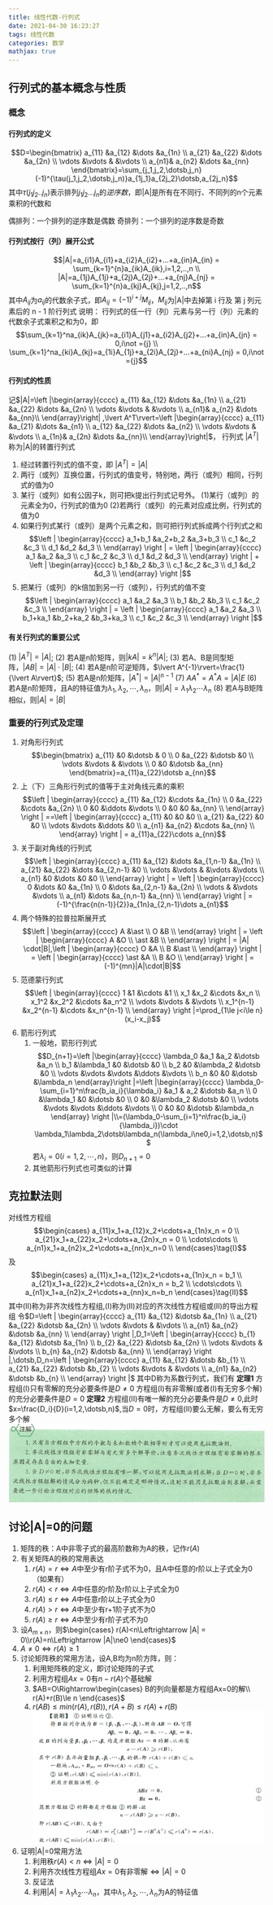 ```yaml
---
title: 线性代数-行列式
date: 2021-04-30 16:23:27
tags: 线性代数
categories: 数学
mathjax: true
---
```


## 行列式的基本概念与性质

### 概念

#### 行列式的定义

$$D=\begin{bmatrix}
    a_{11} &a_{12} &\dots &a_{1n} \\
    a_{21} &a_{22} &\dots &a_{2n} \\
    \vdots &\vdots & &\vdots \\
    a_{n1}& a_{n2} &\dots &a_{nn}
\end{bmatrix}=\sum_{j_1,j_2,\dotsb,j_n}(-1)^{\tau(j_1,j_2,\dotsb,j_n)}a_{1j_1}a_{2j_2}\dotsb,a_{2j_n}$$
其中$\tau(j_1j_2..j_n)$表示排列$j_1j_2...j_n$的*逆序数*，即|A|是所有在不同行、不同列的n个元素乘积的代数和

偶排列：一个排列的逆序数是偶数
奇排列：一个排列的逆序数是奇数

#### 行列式按行（列）展开公式

$$|A|=a_{i1}A_{i1}+a_{i2}A_{i2}+...+a_{in}A_{in} = \sum_{k=1}^{n}a_{ik}A_{ik},i=1,2,..,n \\
    |A|=a_{1j}A_{1j}+a_{2j}A_{2j}+...+a_{nj}A_{nj} = \sum_{k=1}^{n}a_{kj}A_{kj},j=1,2,..,n$$
其中$A_{ij}$为$a_{ij}$的代数余子式，即$A_{ij}=(-1)^{i+j}M_{ij}$，$M_{ij}$为|A|中去掉第 i 行及 第 j 列元素后的 n - 1 阶行列式
说明：
行列式的任一行（列）元素与另一行（列）元素的代数余子式乘积之和为0，即
$$\sum_{k=1}^na_{ik}A_{jk}=a_{i1}A_{j1}+a_{i2}A_{j2}+...+a_{in}A_{jn} = 0,i\not ={j} \\
\sum_{k=1}^na_{ki}A_{kj}=a_{1i}A_{1j}+a_{2i}A_{2j}+...+a_{ni}A_{nj} = 0,i\not ={j}$$
<!--more-->

#### 行列式的性质

记$|A|=\left |\begin{array}{cccc}
    a_{11} &a_{12} &\dots &a_{1n} \\
    a_{21} &a_{22} &\dots &a_{2n} \\
    \vdots &\vdots & &\vdots \\
    a_{n1}& a_{n2} &\dots &a_{nn}\\
\end{array}\right|
,\lvert A^T\rvert=\left |\begin{array}{cccc}
    a_{11} &a_{21} &\dots &a_{n1} \\
    a_{12} &a_{22} &\dots &a_{n2} \\
    \vdots &\vdots & &\vdots \\
    a_{1n}& a_{2n} &\dots &a_{nn}\\
\end{array}\right|$，
行列式 $\lvert A^T\rvert$ 称为|A|的转置行列式

1. 经过转置行列式的值不变，即 $|A^T|=|A|$
2. 两行（或列）互换位置，行列式的值变号，特别地，两行（或列）相同，行列式的值为0
3. 某行（或列）如有公因子k，则可把k提出行列式记号外。
    (1)某行（或列）的元素全为0，行列式的值为0
    (2)若两行（或列）的元素对应成比例，行列式的值为0
4. 如果行列式某行（或列）是两个元素之和，则可把行列式拆成两个行列式之和
    $$\left | \begin{array}{cccc}
        a_1+b_1 &a_2+b_2 &a_3+b_3 \\
        c_1 &c_2 &c_3 \\
        d_1 &d_2 &d_3 \\
    \end{array} \right | = \left | \begin{array}{cccc}
        a_1 &a_2 &a_3 \\
        c_1 &c_2 &c_3 \\
        d_1 &d_2 &d_3 \\
    \end{array} \right | + \left | \begin{array}{cccc}
        b_1 &b_2 &b_3 \\
        c_1 &c_2 &c_3 \\
        d_1 &d_2 &d_3 \\
    \end{array} \right |$$
5. 把某行（或列）的k倍加到另一行（或列），行列式的值不变
   $$\left | \begin{array}{cccc}
        a_1 &a_2 &a_3 \\
        b_1 &b_2 &b_3 \\
        c_1 &c_2 &c_3 \\
    \end{array} \right | = \left | \begin{array}{cccc}
        a_1 &a_2 &a_3 \\
        b_1+ka_1 &b_2+ka_2 &b_3+ka_3 \\
        c_1 &c_2 &c_3 \\
    \end{array} \right |$$

#### 有关行列式的重要公式

(1) $\lvert A^T\rvert=\lvert A\rvert$;
(2) 若A是n阶矩阵，则$\lvert kA\rvert=k^n\lvert A\rvert$;
(3) 若A、B是同型矩阵，$\lvert AB\rvert=\lvert A\rvert\cdot\lvert B\rvert$;
(4) 若A是n阶可逆矩阵，$\lvert A^{-1}\rvert=\frac{1}{\lvert A\rvert}$;
(5) 若A是n阶矩阵，$\lvert A^*\rvert=\lvert A\rvert^{n-1}$
(7) $AA^*=A^*A=|A|E$
(6) 若A是n阶矩阵，且A的特征值为$\lambda_1,\lambda_2,\dotsb,\lambda_n$，则$|A|=\lambda_1\lambda_2\dotsb\lambda_n$
(8) 若A与B矩阵相似，则$|A|=|B|$

### 重要的行列式及定理

1. 对角形行列式
$$\begin{bmatrix}
    a_{11} &0 &\dotsb & 0 \\
    0 &a_{22} &\dotsb &0 \\
    \vdots &\vdots & &\vdots \\
    0 &0 &\dotsb &a_{nn}
\end{bmatrix}=a_{11}a_{22}\dotsb a_{nn}$$
2. 上（下）三角形行列式的值等于主对角线元素的乘积
$$\left | \begin{array}{cccc}
    a_{11} &a_{12} &\cdots &a_{1n} \\
    0 &a_{22} &\cdots &a_{2n} \\
    0 &0 &\ddots &\vdots \\
    0 &0 &0 &a_{nn} \\
\end{array} \right | ==\left | \begin{array}{cccc}
    a_{11} &0 &0 &0 \\
    a_{21} &a_{22} &0 &0 \\
    \vdots &\vdots &\ddots &0 \\
    a_{n1} &a_{n2} &\cdots &a_{nn} \\
\end{array} \right | = a_{11}a_{22}\cdots a_{nn}$$
3. 关于副对角线的行列式
$$\left | \begin{array}{cccc}
    a_{11} &a_{12} &\dots &a_{1,n-1} &a_{1n} \\
    a_{21} &a_{22} &\dots &a_{2,n-1} &0 \\
    \vdots &\vdots & &\vdots &\vdots \\
    a_{n1} &0 &\dots &0 &0 \\
\end{array} \right | = \left | \begin{array}{cccc}
    0 &\dots &0 &a_{1n} \\
    0 &\dots &a_{2,n-1} &a_{2n} \\
    \vdots & &\vdots &\vdots \\
    a_{n1} &\dots &a_{n,n-1} &a_{nn} \\
\end{array} \right | = (-1)^{\frac{n(n-1)}{2}}a_{1n}a_{2,n-1}\dots a_{n1}$$
4. 两个特殊的拉普拉斯展开式
$$\left | \begin{array}{cccc}
    A &\ast \\
    O &B \\
\end{array} \right | = \left | \begin{array}{cccc}
    A &O \\
    \ast &B \\
\end{array} \right | = |A| \cdot|B|,\left | \begin{array}{cccc}
    O &A \\
    B &\ast \\
\end{array} \right | = \left | \begin{array}{cccc}
    \ast &A \\
    B &O \\
\end{array} \right | = (-1)^{mn}|A|\cdot|B|$$
5. 范德蒙行列式
$$\left | \begin{array}{cccc}
    1 &1 &\cdots &1 \\
    x_1 &x_2 &\cdots &x_n \\
    x_1^2 &x_2^2 &\cdots &a_n^2 \\
    \vdots &\vdots & &\vdots \\
    x_1^{n-1} &x_2^{n-1} &\cdots &x_n^{n-1} \\
\end{array} \right |=\prod_{1\le j<i\le n}(x_i-x_j)$$
6. 箭形行列式
   1. 一般地，箭形行列式
   $$D_{n+1}=\left |\begin{array}{cccc}
       \lambda_0 &a_1 &a_2 &\dotsb &a_n \\
       b_1 &\lambda_1 &0 &\dotsb &0 \\
       b_2 &0 &\lambda_2 &\dotsb &0 \\
       \vdots &\vdots &\vdots &\ddots &\vdots \\
        b_n &0 &0 &\dotsb &\lambda_n
   \end{array}\right |=\left |\begin{array}{cccc}
       \lambda_0-\sum_{i=1}^n\frac{b_ia_i}{\lambda_i} &a_1 & a_2 &\dotsb &a_n \\
       0 &\lambda_1 &0 &\dotsb &0 \\
       0 &0 &\lambda_2 &\dotsb &0 \\
       \vdots &\vdots &\vdots &\ddots &\vdots \\
       0 &0 &0 &\dotsb &\lambda_n
   \end{array} \right |\\=(\lambda_0-\sum_{i=1}^n\frac{b_ia_i}{\lambda_i})\cdot \lambda_1\lambda_2\dotsb\lambda_n(\lambda_i\ne0,i=1,2,\dotsb,n)$$
   若$\lambda_i=0(i=1,2,\dotsb,n)$，则$D_{n+1}=0$
   2. 其他箭形行列式也可类似的计算

## 克拉默法则

对线性方程组
$$\begin{cases}
    a_{11}x_1+a_{12}x_2+\cdots+a_{1n}x_n = 0 \\
    a_{21}x_1+a_{22}x_2+\cdots+a_{2n}x_n = 0 \\
    \cdots\cdots \\
    a_{n1}x_1+a_{n2}x_2+\cdots+a_{nn}x_n=0 \\
\end{cases}\tag{I}$$
及
$$\begin{cases}
    a_{11}x_1+a_{12}x_2+\cdots+a_{1n}x_n = b_1 \\
    a_{21}x_1+a_{22}x_2+\cdots+a_{2n}x_n = b_2 \\
    \cdots\cdots \\
    a_{n1}x_1+a_{n2}x_2+\cdots+a_{nn}x_n=b_n
\end{cases}\tag{II}$$
其中(II)称为非齐次线性方程组,(I)称为(II)对应的齐次线性方程组或(II)的导出方程组
令$D=\left | \begin{array}{cccc}
        a_{11} &a_{12} &\dotsb &a_{1n} \\
        a_{21} &a_{22} &\dotsb &a_{2n} \\
        \vdots &\vdots & &\vdots \\
        a_{n1} &a_{n2} &\dotsb &a_{nn} \\
    \end{array} \right |,D_1=\left | \begin{array}{cccc}
        b_{1} &a_{12} &\dotsb &a_{1n} \\
        b_{2} &a_{22} &\dotsb &a_{2n} \\
        \vdots &\vdots & &\vdots \\
        b_{n} &a_{n2} &\dotsb &a_{nn} \\
    \end{array} \right |,\dotsb,D_n=\left | \begin{array}{cccc}
        a_{11} &a_{12} &\dotsb &b_{1} \\
        a_{21} &a_{22} &\dotsb &b_{2} \\
        \vdots &\vdots & &\vdots \\
        a_{n1} &a_{n2} &\dotsb &b_{n} \\
    \end{array} \right |$
其中D称为系数行列式，我们有
**定理1** 方程组(I)只有零解的充分必要条件是$D\ne0$
方程组(I)有非零解(或者(I)有无穷多个解)的充分必要条件是$D=0$
**定理2** 方程组(II)有唯一解的充分必要条件是$D\ne0$,此时$x=\frac{D_i}{D}(i=1,2,\dotsb,n)$,当$D=0$时，方程组(II)要么无解，要么有无穷多个解
![图片](线性代数-行列式/克拉默法则.png)

## 讨论|A|=0的问题

1. 矩阵的秩：A中非零子式的最高阶数称为A的秩，记作$r(A)$
2. 有关矩阵A的秩的常用表达
   1. $r(A)=r\Leftrightarrow A$中至少有r阶子式不为0，且A中任意的r阶以上子式全为0（如果有）
   2. $r(A)<r\Leftrightarrow A$中任意的r阶及r阶以上子式全为0
   3. $r(A)\le r\Leftrightarrow A$中任意r阶以上子式全为0
   4. $r(A)>r\Leftrightarrow A$中至少有r+1阶子式不为0
   5. $r(A)\ge r\Leftrightarrow A$中至少有r阶子式不为0
3. 设$A_{m\times n}$，则$\begin{cases}
    r(A)<n\Leftrightarrow |A| = 0\\r(A)=n\Leftrightarrow |A|\ne0
\end{cases}$
4. $A\ne0\Leftrightarrow r(A)\ge1$
5. 讨论矩阵秩的常用方法，设A,B均为n阶方阵，则：
   1. 利用矩阵秩的定义，即讨论矩阵的子式
   2. 利用方程组$Ax=0$有$n-r(A)$个基础解
   3. $AB=O\Rightarrow\begin{cases}
       B的列向量都是方程组Ax=0的解\\
       r(A)+r(B)\le n
   \end{cases}$
   4. $r(AB)\le min(r(A),r(B)),r(A+B)\le r(A)+r(B)$
   ![图片](线性代数-行列式/秩的使用.png)
6. 证明|A|=0常用方法
   1. 利用秩$r(A)<n\Leftrightarrow|A|=0$
   2. 利用齐次线性方程组$Ax=0$有非零解$\Leftrightarrow|A|=0$
   3. 反证法
   4. 利用$|A|=\lambda_1\lambda_2\dotsb\lambda_n$，其中$\lambda_1,\lambda_2,\dotsb,\lambda_n$为A的特征值
